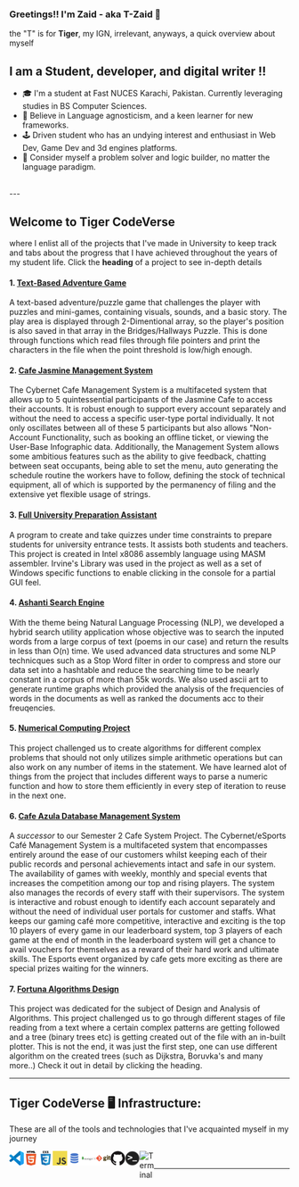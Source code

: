 ### Greetings!! I'm Zaid - aka **T-Zaid** 👋

the "T" is for **Tiger**, my IGN, irrelevant, anyways, a quick overview about myself

## I am a Student, developer, and digital writer !!

- 🎓 I'm a student at Fast NUCES Karachi, Pakistan. Currently leveraging studies in BS Computer Sciences.
- 🌟 Believe in Language agnosticism, and a keen learner for new frameworks.
- 🕹️ Driven student who has an undying interest and enthusiast in Web Dev, Game Dev and 3d engines platforms.
- 🚩 Consider myself a problem solver and logic builder, no matter the language paradigm.

<br />
---

## Welcome to Tiger CodeVerse
where I enlist all of the projects that I've made in University to keep track and tabs about the progress that I have achieved throughout the years of my student life. Click the **heading** of a project to see in-depth details

#### 1. [Text-Based Adventure Game](https://github.com/deijiokzen/Semester-1-Game-with-Arrays)
A text-based adventure/puzzle game that challenges the player with puzzles and mini-games, containing visuals, sounds, and a basic story. The play area is displayed through 2-Dimentional array, so the player's position is also saved in that array in the Bridges/Hallways Puzzle. This is done through functions which read files through file pointers and print the characters in the file when the point threshold is low/high enough.

#### 2. [Cafe Jasmine Management System](https://github.com/T-Zaid/Cafe-Jasmine-Management-System)
The Cybernet Cafe Management System is a multifaceted system that allows up to 5 quintessential participants of the Jasmine Cafe to access their accounts. It is robust enough to support every account separately and without the need to access a specific user-type portal individually. It not only oscillates between all of these 5 participants but also allows "Non-Account Functionality, such as booking an offline ticket, or viewing the User-Base Infographic data. Additionally, the Management System allows some ambitious features such as the ability to give feedback, chatting between seat occupants, being able to set the menu, auto generating the schedule routine the workers have to follow, defining the stock of technical equipment, all of which is supported by the permanency of filing and the extensive yet flexible usage of strings.

#### 3. [Full University Preparation Assistant](https://github.com/M-AliTanveer/FUPA)
A program to create and take quizzes under time constraints to prepare students for university entrance tests. It assists both students and teachers. This project is created in Intel x8086 assembly language using MASM assembler. Irvine's Library was used in the project as well as a set of Windows specific functions to enable clicking in the console for a partial GUI feel.

#### 4. [Ashanti Search Engine](https://github.com/Fawad-Javed-Fateh/Ashanti)
With the theme being Natural Language Processing (NLP), we developed a hybrid search utility application whose objective was to search the inputed words from a large corpus of text (poems in our case) and return the results in less than O(n) time. We used advanced data structures and some NLP technicques such as a Stop Word filter in order to compress and store our data set into a hashtable and reduce the searching time to be nearly constant in a corpus of more than 55k words. We also used ascii art to generate runtime graphs which provided the analysis of the frequencies of words in the documents as well as ranked the documents acc to their freuqencies.

#### 5. [Numerical Computing Project](https://github.com/deijiokzen/Semester-4-Numerical-Computing-Project)
This project challenged us to create algorithms for different complex problems that should not only utilizes simple arithmetic operations but can also work on any number of items in the statement. We have learned alot of things from the project that includes different ways to parse a numeric function and how to store them efficiently in every step of iteration to reuse in the next one.

#### 6. [Cafe Azula Database Management System](https://github.com/T-Zaid/Cafe-Azula-Database-Management-System)
A *successor* to our Semester 2 Cafe System Project. The Cybernet/eSports Café Management System is a multifaceted system that encompasses entirely around the ease of our customers whilst keeping each of their public records and personal achievements intact and safe in our system. The availability of games with weekly, monthly and special events that increases the competition among our top and rising players. The system also manages the records of every staff with their supervisors. The system is interactive and robust enough to identify each account separately and without the need of individual user portals for customer and staffs. What keeps our gaming café more competitive, interactive and exciting is the top 10 players of every game in our leaderboard system, top 3 players of each game at the end of month in the leaderboard system will get a chance to avail vouchers for themselves as a reward of their hard work and ultimate skills. The Esports event organized by cafe gets more exciting as there are special prizes waiting for the winners.

#### 7. [Fortuna Algorithms Design](https://github.com/T-Zaid/Algorithms-Design)
This project was dedicated for the subject of Design and Analysis of Algorithms. This project challenged us to go through different stages of file reading from a text where a certain complex patterns are getting followed and a tree (binary trees etc) is getting created out of the file with an in-built plotter. This is not the end, it was just the first step, one can use different algorithm on the created trees (such as Dijkstra, Boruvka's and many more..) Check it out in detail by clicking the heading.

---

## Tiger CodeVerse 🖥️ Infrastructure:
These are all of the tools and technologies that I've acquainted myself in my journey

<img align="left" alt="Visual Studio Code" width="26px" src="https://raw.githubusercontent.com/github/explore/80688e429a7d4ef2fca1e82350fe8e3517d3494d/topics/visual-studio-code/visual-studio-code.png" />
<img align="left" alt="HTML5" width="26px" src="https://raw.githubusercontent.com/github/explore/80688e429a7d4ef2fca1e82350fe8e3517d3494d/topics/html/html.png" />
<img align="left" alt="CSS3" width="26px" src="https://raw.githubusercontent.com/github/explore/80688e429a7d4ef2fca1e82350fe8e3517d3494d/topics/css/css.png" />
<img align="left" alt="JavaScript" width="26px" src="https://raw.githubusercontent.com/github/explore/80688e429a7d4ef2fca1e82350fe8e3517d3494d/topics/javascript/javascript.png" />
<img align="left" alt="SQL" width="26px" src="https://raw.githubusercontent.com/github/explore/80688e429a7d4ef2fca1e82350fe8e3517d3494d/topics/sql/sql.png" />
<img align="left" alt="MongoDB" width="26px" src="https://raw.githubusercontent.com/github/explore/80688e429a7d4ef2fca1e82350fe8e3517d3494d/topics/mongodb/mongodb.png" />
<img align="left" alt="Git" width="26px" src="https://raw.githubusercontent.com/github/explore/80688e429a7d4ef2fca1e82350fe8e3517d3494d/topics/git/git.png" />
<img align="left" alt="GitHub" width="26px" src="https://raw.githubusercontent.com/github/explore/78df643247d429f6cc873026c0622819ad797942/topics/github/github.png" />
<img align="left" alt="Terminal" width="26px" src="https://raw.githubusercontent.com/github/explore/80688e429a7d4ef2fca1e82350fe8e3517d3494d/topics/terminal/terminal.png" />
<img align="left" alt="Terminal" width="26px" src="https://i.pinimg.com/originals/8c/b1/8c/8cb18c72082d13eb581cf6d452e8e266.png" />

<br />

---

<br />
